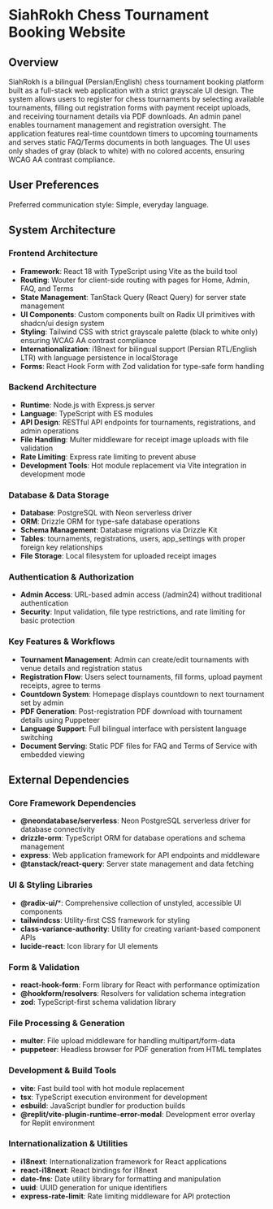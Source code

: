 # SiahRokh Chess Tournament Booking Website

## Overview

SiahRokh is a bilingual (Persian/English) chess tournament booking platform built as a full-stack web application with a strict grayscale UI design. The system allows users to register for chess tournaments by selecting available tournaments, filling out registration forms with payment receipt uploads, and receiving tournament details via PDF downloads. An admin panel enables tournament management and registration oversight. The application features real-time countdown timers to upcoming tournaments and serves static FAQ/Terms documents in both languages. The UI uses only shades of gray (black to white) with no colored accents, ensuring WCAG AA contrast compliance.

## User Preferences

Preferred communication style: Simple, everyday language.

## System Architecture

### Frontend Architecture
- **Framework**: React 18 with TypeScript using Vite as the build tool
- **Routing**: Wouter for client-side routing with pages for Home, Admin, FAQ, and Terms
- **State Management**: TanStack Query (React Query) for server state management
- **UI Components**: Custom components built on Radix UI primitives with shadcn/ui design system
- **Styling**: Tailwind CSS with strict grayscale palette (black to white only) ensuring WCAG AA contrast compliance
- **Internationalization**: i18next for bilingual support (Persian RTL/English LTR) with language persistence in localStorage
- **Forms**: React Hook Form with Zod validation for type-safe form handling

### Backend Architecture
- **Runtime**: Node.js with Express.js server
- **Language**: TypeScript with ES modules
- **API Design**: RESTful API endpoints for tournaments, registrations, and admin operations
- **File Handling**: Multer middleware for receipt image uploads with file validation
- **Rate Limiting**: Express rate limiting to prevent abuse
- **Development Tools**: Hot module replacement via Vite integration in development mode

### Database & Data Storage
- **Database**: PostgreSQL with Neon serverless driver
- **ORM**: Drizzle ORM for type-safe database operations
- **Schema Management**: Database migrations via Drizzle Kit
- **Tables**: tournaments, registrations, users, app_settings with proper foreign key relationships
- **File Storage**: Local filesystem for uploaded receipt images

### Authentication & Authorization
- **Admin Access**: URL-based admin access (/admin24) without traditional authentication
- **Security**: Input validation, file type restrictions, and rate limiting for basic protection

### Key Features & Workflows
- **Tournament Management**: Admin can create/edit tournaments with venue details and registration status
- **Registration Flow**: Users select tournaments, fill forms, upload payment receipts, agree to terms
- **Countdown System**: Homepage displays countdown to next tournament set by admin
- **PDF Generation**: Post-registration PDF download with tournament details using Puppeteer
- **Language Support**: Full bilingual interface with persistent language switching
- **Document Serving**: Static PDF files for FAQ and Terms of Service with embedded viewing

## External Dependencies

### Core Framework Dependencies
- **@neondatabase/serverless**: Neon PostgreSQL serverless driver for database connectivity
- **drizzle-orm**: TypeScript ORM for database operations and schema management
- **express**: Web application framework for API endpoints and middleware
- **@tanstack/react-query**: Server state management and data fetching

### UI & Styling Libraries
- **@radix-ui/***: Comprehensive collection of unstyled, accessible UI components
- **tailwindcss**: Utility-first CSS framework for styling
- **class-variance-authority**: Utility for creating variant-based component APIs
- **lucide-react**: Icon library for UI elements

### Form & Validation
- **react-hook-form**: Form library for React with performance optimization
- **@hookform/resolvers**: Resolvers for validation schema integration
- **zod**: TypeScript-first schema validation library

### File Processing & Generation
- **multer**: File upload middleware for handling multipart/form-data
- **puppeteer**: Headless browser for PDF generation from HTML templates

### Development & Build Tools
- **vite**: Fast build tool with hot module replacement
- **tsx**: TypeScript execution environment for development
- **esbuild**: JavaScript bundler for production builds
- **@replit/vite-plugin-runtime-error-modal**: Development error overlay for Replit environment

### Internationalization & Utilities
- **i18next**: Internationalization framework for React applications
- **react-i18next**: React bindings for i18next
- **date-fns**: Date utility library for formatting and manipulation
- **uuid**: UUID generation for unique identifiers
- **express-rate-limit**: Rate limiting middleware for API protection